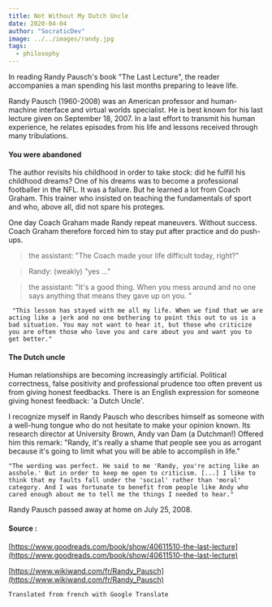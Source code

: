 ```yaml
---
title: Not Without My Dutch Uncle
date: 2020-04-04
author: "SocraticDev"
image: ../../images/randy.jpg
tags:
  - philosophy
---
```


In reading Randy Pausch's book "The Last Lecture", the reader accompanies a man spending his last months preparing to leave life.

Randy Pausch (1960-2008) was an American professor and 
human-machine interface and virtual worlds specialist. He is best known for
his last lecture given on September 18, 2007. In a last
effort to transmit his human experience, he relates episodes from his life and
lessons received through many tribulations.

#### You were abandoned

The author revisits his childhood in order to take stock: did he fulfill his childhood dreams?
One of his dreams was to become a professional footballer in the NFL. It was a failure. But he learned a lot from Coach Graham. This trainer who insisted on teaching the fundamentals of sport and who,
above all, did not spare his proteges.

One day Coach Graham made Randy repeat maneuvers. Without success. Coach Graham therefore forced him
to stay put after practice and do push-ups.

> the assistant: "The Coach made your life difficult today, right?"

> Randy: (weakly) "yes ..."

> the assistant: "It's a good thing. When you mess around and no one says anything
that means they gave up on you. "

`` "This lesson has stayed with me all my life. When we find that we are acting like a jerk and
no one bothering to point this out to us is a bad situation.
You may not want to hear it, but those who criticize you are often those who
love you and care about you and want you to get better."``

#### The Dutch uncle

Human relationships are becoming increasingly artificial. Political correctness, false positivity
and professional prudence too often prevent us from giving honest feedbacks. There is an English expression for someone giving honest feedback: 'a Dutch Uncle'.

I recognize myself in Randy Pausch who describes himself as someone with a well-hung tongue who
do not hesitate to make your opinion known. Its research director at University Brown,
Andy van Dam (a Dutchman!) Offered him this remark: "Randy, it's really a shame that
people see you as arrogant because it's going to limit what you
will be able to accomplish in life."

``"The wording was perfect. He said to me 'Randy, you're acting like an asshole.' But in order to keep me open to criticism. [...] I like to think that my faults fall under the 'social' rather than 'moral' category. And I was fortunate to benefit from people like Andy who cared enough about me to tell me the things I needed to hear." ``

Randy Pausch passed away at home on July 25, 2008.

#### Source :

[https://www.goodreads.com/book/show/40611510-the-last-lecture](https://www.goodreads.com/book/show/40611510-the-last-lecture)

[https://www.wikiwand.com/fr/Randy_Pausch](https://www.wikiwand.com/fr/Randy_Pausch)

``Translated from french with Google Translate``

